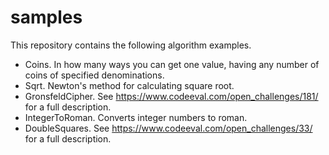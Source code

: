 # samples

This repository contains the following algorithm examples.

- Coins. In how many ways you can get one value, having any number of coins of specified denominations.
- Sqrt. Newton's method for calculating square root. 
- GronsfeldCipher. See https://www.codeeval.com/open_challenges/181/ for a full description.
- IntegerToRoman. Converts integer numbers to roman.
- DoubleSquares. See https://www.codeeval.com/open_challenges/33/ for a full description.
